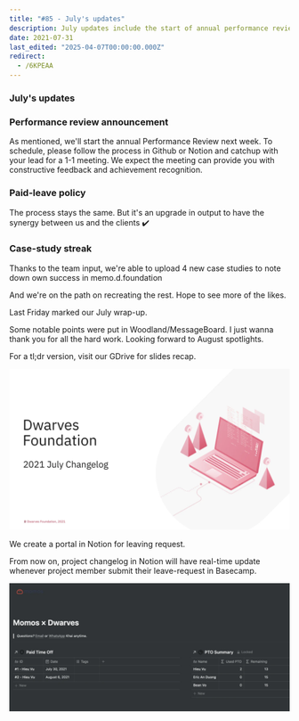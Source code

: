 ```yaml
---
title: "#85 - July's updates"
description: July updates include the start of annual performance reviews, upgraded paid-leave process, new case studies uploaded, and real-time leave requests via Notion portal.
date: 2021-07-31
last_edited: "2025-04-07T00:00:00.000Z"
redirect:
  - /6KPEAA
---
```


### July's updates

### Performance review announcement

As mentioned, we'll start the annual Performance Review next week. To schedule, please follow the process in Github or Notion and catchup with your lead for a 1-1 meeting.
We expect the meeting can provide you with constructive feedback and achievement recognition.

### Paid-leave policy

The process stays the same. But it's an upgrade in output to have the synergy between us and the clients ✔️

### Case-study streak

Thanks to the team input, we're able to upload 4 new case studies to note down own success in memo.d.foundation

And we're on the path on recreating the rest. Hope to see more of the likes.

Last Friday marked our July wrap-up.

Some notable points were put in Woodland/MessageBoard. I just wanna thank you for all the hard work. Looking forward to August spotlights.

For a tl;dr version, visit our GDrive for slides recap.

![](assets/notion-image-1744006958731-q2dlp.webp)

We create a portal in Notion for leaving request.

From now on, project changelog in Notion will have real-time update whenever project member submit their leave-request in Basecamp.

![](assets/notion-image-1744006959189-2gxev.webp)
